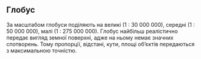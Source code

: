 Глобус
------

За масштабом глобуси поділяють на великі (1 : 30 000 000), середні (1 : 50 000 000), малі (1 : 275 000 000). Глобус найбільш реалістично передає
вигляд земної поверхні, адже на ньому немає значних спотворень. Тому пропорції, відстані, кути, площі об’єктів передаються з максимальною
точністю.


